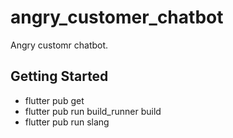 # angry_customer_chatbot

Angry customr chatbot.

## Getting Started

- flutter pub get
- flutter pub run build_runner build
- flutter pub run slang
